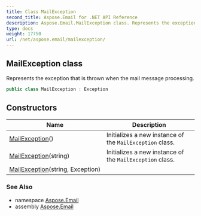```yaml
---
title: Class MailException
second_title: Aspose.Email for .NET API Reference
description: Aspose.Email.MailException class. Represents the exception that is thrown when the mail message processing
type: docs
weight: 17750
url: /net/aspose.email/mailexception/
---
```

## MailException class

Represents the exception that is thrown when the mail message processing.

```csharp
public class MailException : Exception
```

## Constructors

| Name | Description |
| --- | --- |
| [MailException](mailexception/#constructor)() | Initializes a new instance of the `MailException` class. |
| [MailException](mailexception/#constructor_1)(string) | Initializes a new instance of the `MailException` class. |
| [MailException](mailexception/#constructor_2)(string, Exception) |  |

### See Also

* namespace [Aspose.Email](../../aspose.email/)
* assembly [Aspose.Email](../../)


